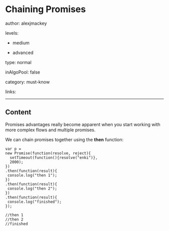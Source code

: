 # Chaining Promises
author: alexjmackey

levels:

  - medium

  - advanced

type: normal

inAlgoPool: false

category: must-know

links:

---
## Content

Promises advantages really become apparent when you start working with more complex flows and multiple promises. 

We can chain promises together using the **then** function:

```
var p =
new Promise(function(resolve, reject){
  setTimeout(function(){resolve("enki")},
  2000);
})
.then(function(result){
 console.log("then 1");
})
.then(function(result){
 console.log("then 2");
})
.then(function(result){
 console.log("finished");
});

//then 1
//then 2
//finished
```
